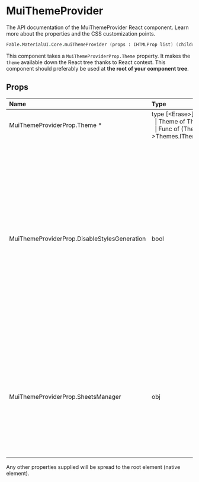 # MuiThemeProvider

<p class="description">The API documentation of the MuiThemeProvider React component. Learn more about the properties and the CSS customization points.</p>

```fsharp
Fable.MaterialUI.Core.muiThemeProvider (props : IHTMLProp list) (children : ReactElement list) : ReactElement
```

This component takes a `MuiThemeProviderProp.Theme` property.
It makes the `theme` available down the React tree thanks to React context.
This component should preferably be used at **the root of your component tree**.

## Props

| Name | Type | Default | Description |
|:-----|:-----|:--------|:------------|
| <span class="prop-name required">MuiThemeProviderProp.Theme *</span> | <span class="prop-type">type&nbsp;[&lt;Erase&gt;]&nbsp;ProviderTheme&nbsp;=<br>&nbsp;&nbsp;&#124;&nbsp;Theme&nbsp;of&nbsp;Themes.ITheme<br>&nbsp;&nbsp;&#124;&nbsp;Func&nbsp;of&nbsp;(Themes.ITheme-&gt;Themes.ITheme)<br></span> |   | A theme object. |
| <span class="prop-name">MuiThemeProviderProp.DisableStylesGeneration</span> | <span class="prop-type">bool</span> |   | You can disable the generation of the styles with this option. It can be useful when traversing the React tree outside of the HTML rendering step on the server. Let's say you are using react-apollo to extract all the queries made by the interface server side. You can significantly speed up the traversal with this property. |
| <span class="prop-name">MuiThemeProviderProp.SheetsManager</span> | <span class="prop-type">obj</span> |   | The sheetsManager is used to deduplicate style sheet injection in the page. It's deduplicating using the (theme, styles) couple. On the server, you should provide a new instance for each request. |

Any other properties supplied will be spread to the root element (native element).

